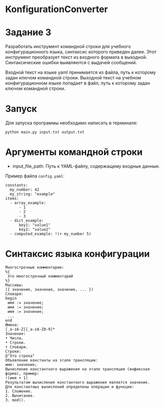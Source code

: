 # KonfigurationConverter
# Задание 3

Разработать инструмент командной строки для учебного конфигурационного языка, синтаксис которого приведен далее. Этот инструмент преобразует текст из входного формата в выходной. Синтаксические ошибки выявляются с выдачей сообщений.

Входной текст на языке yaml принимается из файла, путь к которому задан ключом командной строки. Выходной текст на учебном конфигурационном языке попадает в файл, путь к которому задан ключом командной строки.

# Запуск 

Для запуска программы необходимо написать в терминале:

```
python main.py input.txt output.txt
```

# Аргументы командной строки

* input_file_path: Путь к YAML-файлу, содержащему входные данные.

Пример файла `config.yaml`:

```editorconfig
constants:
  my_number: 42
  my_string: "example"
items:
  - array_example:
      - 1
      - 2
      - 3
  - dict_example:
      key1: "value1"
      key2: "value2"
  - computed_example: !(+ my_number 5)
```

# Синтаксис языка конфигурации

```editorconfig
Многострочные комментарии:
%{
 Это многострочный комментарий
%}
Массивы:
({ значение, значение, значение, ... })
Словари:
begin
 имя := значение;
 имя := значение;
 имя := значение;
 ...
end
Имена:
[_a-zA-Z][_a-zA-Z0-9]*
Значения:
• Числа.
• Строки.
• Словари.
Строки:
@"Это строка"
Объявление константы на этапе трансляции:
имя: значение;
Вычисление константного выражения на этапе трансляции (инфиксная
форма), пример:
!(имя + 1)
Результатом вычисления константного выражения является значение.
Для константных вычислений определены операции и функции:
1. Сложение.
2. Вычитание.
3. mod().
```
